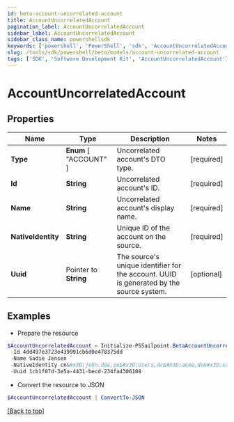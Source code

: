 ```yaml
---
id: beta-account-uncorrelated-account
title: AccountUncorrelatedAccount
pagination_label: AccountUncorrelatedAccount
sidebar_label: AccountUncorrelatedAccount
sidebar_class_name: powershellsdk
keywords: ['powershell', 'PowerShell', 'sdk', 'AccountUncorrelatedAccount'] 
slug: /tools/sdk/powershell/beta/models/account-uncorrelated-account
tags: ['SDK', 'Software Development Kit', 'AccountUncorrelatedAccount']
---
```



# AccountUncorrelatedAccount

## Properties

Name | Type | Description | Notes
------------ | ------------- | ------------- | -------------
**Type** |   **Enum** [  "ACCOUNT" ] | Uncorrelated account's DTO type. | [required]
**Id** |  **String** | Uncorrelated account's ID. | [required]
**Name** |  **String** | Uncorrelated account's display name. | [required]
**NativeIdentity** |  **String** | Unique ID of the account on the source. | [required]
**Uuid** |  Pointer to **String** | The source's unique identifier for the account. UUID is generated by the source system. | [optional] 

## Examples

- Prepare the resource
```powershell
$AccountUncorrelatedAccount = Initialize-PSSailpoint.BetaAccountUncorrelatedAccount  -Type ACCOUNT `
 -Id 4dd497e3723e439991cb6d0e478375dd `
 -Name Sadie Jensen `
 -NativeIdentity cn&#x3D;john.doe,ou&#x3D;users,dc&#x3D;acme,dc&#x3D;com `
 -Uuid 1cb1f07d-3e5a-4431-becd-234fa4306108
```

- Convert the resource to JSON
```powershell
$AccountUncorrelatedAccount | ConvertTo-JSON
```


[[Back to top]](#) 

